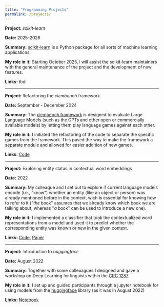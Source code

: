 ```yaml
---
title: "Programming Projects"
permalink: /projects/
---
```


**Project:** _scikit-learn_

**Date:** 2025-2026

**Summary:** [scikit-learn](https://scikit-learn.org) is a Python package for all sorts of machine learning applications.

**My role in it:** Starting October 2025, I will assist the scikit-learn maintainers with the general maintenance of the project and the development of new features.

**Links:** tbd

-----

**Project:** Refactoring the _clembench_ framework

**Date:** September - December 2024

**Summary:** The [clembench framework]((https://clembench.github.io/)) is designed to evaluate Large Language Models (such as the GPTs and other open or commercially available models) by letting them play language games against each other.

**My role in it:** I initiated the refactoring of the code to separate the specific games from the framework. This paved the way to make the framework a separate module and allowed for easier addition of new games.

**Links:** [Code](https://github.com/AnneBeyer/clembench/commits/game_registry/?before=4c43cc760b854c712aaa84de86c2fd35d5d7303f+35)

-----

**Project:** Exploring entity status in contextual word embeddings

**Date:** 2022

**Summary:** My colleague and I set out to explore if current language models encode (i.e., "know") whether an entity (like an object or person) was already mentioned before in the context, wich is essential for knowing how to refer to it ("_the_ book" assumes that we already know which book we are talking about, whereas "_a_ book" can be used to introduce a new one).

**My role in it:** I implemented a classifier that took the contextualized word representations from a model and used it to predict whether the corresponding entity was known or new in the given context.

**Links:** [Code](https://github.com/clp-research/new-old-discourse-entities/blob/main/classification/entity_classifier.py), [Paper](https://aclanthology.org/2022.coling-1.73/)

------

**Project:** Introduction to _huggingface_ 

**Date:** August 2022

**Summary:** Together with some colleuagues I designed and gave a workshop on Deep Learning for linguists within the [CRC 1287](https://www.sfb1287.uni-potsdam.de/en/) 

**My role in it:** I set up and guided participants through a jupyter notebook for using models from the [huggingface](https://huggingface.co/) library (as it was in August 2022)

**Links:** [Notebook](AnneBeyer.github.io/assets/Using_pre-trained_models_with_Python.ipynb)